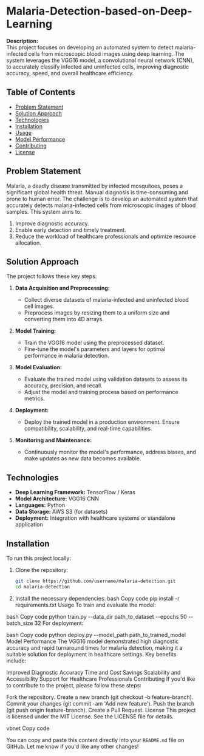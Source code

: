 # Malaria-Detection-based-on-Deep-Learning

**Description:**  
This project focuses on developing an automated system to detect malaria-infected cells from microscopic blood images using deep learning. The system leverages the VGG16 model, a convolutional neural network (CNN), to accurately classify infected and uninfected cells, improving diagnostic accuracy, speed, and overall healthcare efficiency.

## Table of Contents
- [Problem Statement](#problem-statement)
- [Solution Approach](#solution-approach)
- [Technologies](#technologies)
- [Installation](#installation)
- [Usage](#usage)
- [Model Performance](#model-performance)
- [Contributing](#contributing)
- [License](#license)

## Problem Statement
Malaria, a deadly disease transmitted by infected mosquitoes, poses a significant global health threat. Manual diagnosis is time-consuming and prone to human error. The challenge is to develop an automated system that accurately detects malaria-infected cells from microscopic images of blood samples. This system aims to:
1. Improve diagnostic accuracy.
2. Enable early detection and timely treatment.
3. Reduce the workload of healthcare professionals and optimize resource allocation.

## Solution Approach
The project follows these key steps:
1. **Data Acquisition and Preprocessing:**  
   - Collect diverse datasets of malaria-infected and uninfected blood cell images.
   - Preprocess images by resizing them to a uniform size and converting them into 4D arrays.
   
2. **Model Training:**  
   - Train the VGG16 model using the preprocessed dataset.
   - Fine-tune the model's parameters and layers for optimal performance in malaria detection.

3. **Model Evaluation:**  
   - Evaluate the trained model using validation datasets to assess its accuracy, precision, and recall.
   - Adjust the model and training process based on performance metrics.

4. **Deployment:**  
   - Deploy the trained model in a production environment. Ensure compatibility, scalability, and real-time capabilities.

5. **Monitoring and Maintenance:**  
   - Continuously monitor the model's performance, address biases, and make updates as new data becomes available.

## Technologies
- **Deep Learning Framework:** TensorFlow / Keras
- **Model Architecture:** VGG16 CNN
- **Languages:** Python
- **Data Storage:** AWS S3 (for datasets)
- **Deployment:** Integration with healthcare systems or standalone application

## Installation
To run this project locally:

1. Clone the repository:
   ```bash
   git clone https://github.com/username/malaria-detection.git
   cd malaria-detection

2. Install the necessary dependencies:
bash
Copy code
pip install -r requirements.txt
Usage
To train and evaluate the model:

bash
Copy code
python train.py --data_dir path_to_dataset --epochs 50 --batch_size 32
For deployment:

bash
Copy code
python deploy.py --model_path path_to_trained_model
Model Performance
The VGG16 model demonstrated high diagnostic accuracy and rapid turnaround times for malaria detection, making it a suitable solution for deployment in healthcare settings. Key benefits include:

Improved Diagnostic Accuracy
Time and Cost Savings
Scalability and Accessibility
Support for Healthcare Professionals
Contributing
If you'd like to contribute to the project, please follow these steps:

Fork the repository.
Create a new branch (git checkout -b feature-branch).
Commit your changes (git commit -am 'Add new feature').
Push the branch (git push origin feature-branch).
Create a Pull Request.
License
This project is licensed under the MIT License. See the LICENSE file for details.

vbnet
Copy code

You can copy and paste this content directly into your `README.md` file on GitHub. Let me know if you'd like any other changes!

